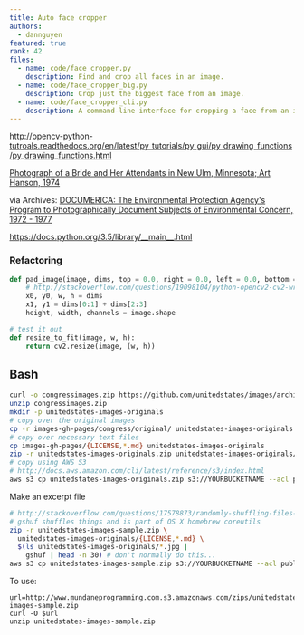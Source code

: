 ```yaml
---
title: Auto face cropper
authors:
  - dannguyen
featured: true
rank: 42
files:
  - name: code/face_cropper.py
    description: Find and crop all faces in an image.
  - name: code/face_cropper_big.py
    description: Crop just the biggest face from an image.
  - name: code/face_cropper_cli.py
    description: A command-line interface for cropping a face from an image.
---
```



http://opencv-python-tutroals.readthedocs.org/en/latest/py_tutorials/py_gui/py_drawing_functions/py_drawing_functions.html

[Photograph of a Bride and Her Attendants in New Ulm, Minnesota; Art Hanson, 1974](https://www.flickr.com/photos/usnationalarchives/4727529322/)

via Archives: [DOCUMERICA: The Environmental Protection Agency's Program to Photographically Document Subjects of Environmental Concern, 1972 - 1977](https://catalog.archives.gov/id/542493)


https://docs.python.org/3.5/library/__main__.html




### Refactoring

~~~py
def pad_image(image, dims, top = 0.0, right = 0.0, left = 0.0, bottom = 0.0):
    # http://stackoverflow.com/questions/19098104/python-opencv2-cv2-wrapper-get-image-size
    x0, y0, w, h = dims
    x1, y1 = dims[0:1] + dims[2:3]
    height, width, channels = image.shape
~~~


~~~py
# test it out
def resize_to_fit(image, w, h):
    return cv2.resize(image, (w, h)) 

~~~




## Bash

~~~sh
curl -o congressimages.zip https://github.com/unitedstates/images/archive/gh-pages.zip
unzip congressimages.zip
mkdir -p unitedstates-images-originals
# copy over the original images
cp -r images-gh-pages/congress/original/ unitedstates-images-originals
# copy over necessary text files
cp images-gh-pages/{LICENSE,*.md} unitedstates-images-originals
zip -r unitedstates-images-originals.zip unitedstates-images-originals/
# copy using AWS S3
# http://docs.aws.amazon.com/cli/latest/reference/s3/index.html
aws s3 cp unitedstates-images-originals.zip s3://YOURBUCKETNAME --acl public-read
~~~

Make an excerpt file

~~~sh
# http://stackoverflow.com/questions/17578873/randomly-shuffling-files-in-bash
# gshuf shuffles things and is part of OS X homebrew coreutils
zip -r unitedstates-images-sample.zip \
  unitedstates-images-originals/{LICENSE,*.md} \
  $(ls unitedstates-images-originals/*.jpg | 
    gshuf | head -n 30) # don't normally do this... 
aws s3 cp unitedstates-images-sample.zip s3://YOURBUCKETNAME --acl public-read
~~~


To use:

~~~
url=http://www.mundaneprogramming.com.s3.amazonaws.com/zips/unitedstates-images-sample.zip
curl -O $url
unzip unitedstates-images-sample.zip
~~~

